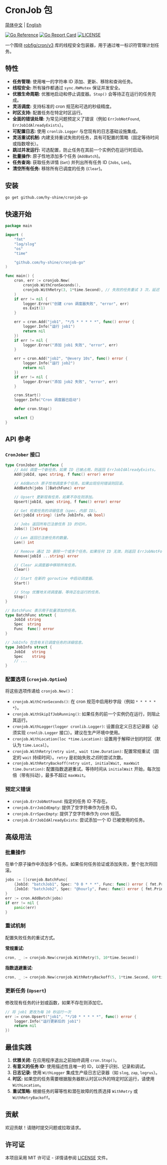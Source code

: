 # CronJob 包

[简体中文](README_zh-CN.md) | [English](README.md)

[![Go Reference](https://pkg.go.dev/badge/github.com/hy-shine/cronjob-go.svg)](https://pkg.go.dev/github.com/hy-shine/cronjob-go) [![Go Report Card](https://goreportcard.com/badge/github.com/hy-shine/cronjob-go)](https://goreportcard.com/report/github.com/hy-shine/cronjob-go) [![LICENSE](https://img.shields.io/github/license/hy-shine/cronjob-go)](https://github.com/hy-shine/cronjob-go/blob/master/LICENSE)

一个围绕 [robfig/cron/v3](https://github.com/robfig/cron) 库的线程安全包装器，用于通过唯一标识符管理计划任务。

## 特性

*   **任务管理:** 使用唯一的字符串 ID 添加、更新、移除和查询任务。
*   **线程安全:** 所有操作都通过 `sync.RWMutex` 保证并发安全。
*   **优雅生命周期:** 优雅地启动和停止调度器。`Stop()` 会等待正在运行的任务完成。
*   **灵活调度:** 支持标准的 cron 规范和可选的秒级精度。
*   **时区支持:** 配置任务在特定时区运行。
*   **全面的错误处理:** 为常见问题预定义了错误（例如 `ErrJobNotFound`, `ErrJobIdAlreadyExists`）。
*   **可配置日志:** 使用 `cronlib.Logger` 与您现有的日志基础设施集成。
*   **灵活重试机制:** 内建支持重试失败的任务，具有可配置的策略（固定等待时间或指数增长）。
*   **跳过并发运行:** 可选配置，防止任务在其前一个实例仍在运行时启动。
*   **批量操作:** 原子性地添加多个任务 (`AddBatch`)。
*   **任务查询:** 获取任务详情 (`Get`) 并列出所有任务 ID (`Jobs`, `Len`)。
*   **清空所有任务:** 移除所有已调度的任务 (`Clear`)。

## 安装

```bash
go get github.com/hy-shine/cronjob-go
```

## 快速开始

```go
package main

import (
	"fmt"
	"log/slog"
	"os"
	"time"

	"github.com/hy-shine/cronjob-go"
)

func main() {
	cron, err := cronjob.New(
		cronjob.WithCronSeconds(),
		cronjob.WithRetry(3, 1*time.Second), // 失败的任务重试 3 次，延迟 1 秒
	)
	if err != nil {
		logger.Error("创建 cron 调度器失败", "error", err)
		os.Exit(1)
	}

	err = cron.Add("job1", "*/5 * * * * *", func() error {
		logger.Info("运行 job1")
		return nil
	})
	if err != nil {
		logger.Error("添加 job1 失败", "error", err)
	}

	err = cron.Add("job2", "@every 10s", func() error {
		logger.Info("运行 job2")
		return nil
	})
	if err != nil {
		logger.Error("添加 job2 失败", "error", err)
	}

	cron.Start()
	logger.Info("Cron 调度器已启动")

	defer cron.Stop()

	select {}
}
```

## API 参考

### `CronJober` 接口

```go
type CronJober interface {
	// Add 调度一个新任务。如果 ID 已被占用，则返回 ErrJobIdAlreadyExists。
	Add(jobId, spec string, f func() error) error

	// AddBatch 原子性地调度多个任务。如果出现任何错误则回滚。
	AddBatch(jobs []BatchFunc) error

	// Upsert 更新现有任务，如果不存在则添加。
	Upsert(jobId, spec string, f func() error) error

	// Get 检索任务的详细信息（spec、内部 ID）。
	Get(jobId string) (info JobInfo, ok bool)

	// Jobs 返回所有已注册任务 ID 的切片。
	Jobs() []string

	// Len 返回已注册任务的数量。
	Len() int

	// Remove 通过 ID 删除一个或多个任务。如果任何 ID 无效，则返回 ErrJobNotFound。
	Remove(jobId ...string) error

	// Clear 从调度器中移除所有任务。
	Clear()

	// Start 在新的 goroutine 中启动调度器。
	Start()

	// Stop 优雅地关闭调度器，等待正在运行的任务。
	Stop()
}

// BatchFunc 表示用于批量添加的任务。
type BatchFunc struct {
	JobId string
	Spec  string
	Func  func() error
}

// JobInfo 包含有关已调度任务的详细信息。
type JobInfo struct {
	JobId   string
	Spec    string
	// ...
}
```

### 配置选项 (`cronjob.Option`)

将这些选项传递给 `cronjob.New()`：

*   `cronjob.WithCronSeconds()`: 在 cron 规范中启用秒字段（例如 `* * * * * *`）。
*   `cronjob.WithSkipIfJobRunning()`: 如果任务的前一个实例仍在运行，则阻止其运行。
*   `cronjob.WithLogger(logger cronlib.Logger)`: 设置自定义日志记录器（必须实现 `cronlib.Logger` 接口）。建议在生产环境中使用。
*   `cronjob.WithLocation(loc *time.Location)`: 设置用于解释计划的时区（默认为 `time.Local`）。
*   `cronjob.WithRetry(retry uint, wait time.Duration)`: 配置常规重试（固定的 `wait` 持续时间）。`retry` 是初始失败*之后*的尝试次数。
*   `cronjob.WithRetryBackoff(retry uint, initialWait, maxWait time.Duration)`: 配置指数退避重试。等待时间从 `initialWait` 开始，每次加倍（带有抖动），最多不超过 `maxWait`。

### 预定义错误

*   `cronjob.ErrJobNotFound`: 指定的任务 ID 不存在。
*   `cronjob.ErrJobIdEmpty`: 提供了空字符串作为任务 ID。
*   `cronjob.ErrSpecEmpty`: 提供了空字符串作为 cron 规范。
*   `cronjob.ErrJobIdAlreadyExists`: 尝试添加一个 ID 已被使用的任务。

## 高级用法

### 批量操作

在单个原子操作中添加多个任务。如果任何任务验证或添加失败，整个批次将回滚。

```go
jobs := []cronjob.BatchFunc{
	{JobId: "batchJob1", Spec: "0 0 * * *", Func: func() error { fmt.Println("批量任务 1"); return nil }},
	{JobId: "batchJob2", Spec: "@hourly", Func: func() error { fmt.Println("批量任务 2"); return nil }},
}
err := cron.AddBatch(jobs)
if err != nil {
	panic(err)
}
```

### 重试机制

配置失败任务的重试方式。

**常规重试:**

```go
cron, _ := cronjob.New(cronjob.WithRetry(5, 10*time.Second))
```

**指数退避重试:**

```go
cron, _ := cronjob.New(cronjob.WithRetryBackoff(5, 1*time.Second, 60*time.Second))
```

### 更新任务 (`Upsert`)

修改现有任务的计划或函数，如果不存在则添加它。

```go
// 将 job1 更改为每 10 秒运行一次
err := cron.Upsert("job1", "*/10 * * * * *", func() error {
	logger.Info("运行更新后的 job1")
	return nil
})
```

## 最佳实践

1.  **优雅关闭:** 在应用程序退出之前始终调用 `cron.Stop()`。
2.  **有意义的任务 ID:** 使用描述性且唯一的 ID，以便于识别、记录和调试。
3.  **日志记录:** 使用 `WithLogger` 集成生产级日志记录器（如 `slog`, `zap`, `logrus`）。
4.  **时区:** 如果您的任务需要根据服务器默认时区以外的特定时区运行，请使用 `WithLocation`。
5.  **重试策略:** 根据任务的幂等性和潜在故障的性质选择 `WithRetry` 或 `WithRetryBackoff`。

## 贡献

欢迎贡献！请随时提交问题或拉取请求。

## 许可证

本项目采用 MIT 许可证 - 详情请参阅 [LICENSE](LICENSE) 文件。